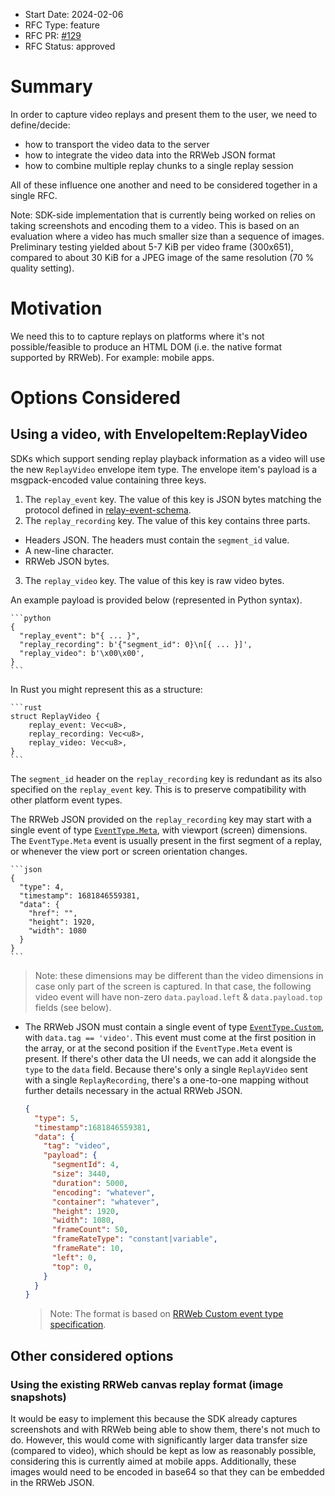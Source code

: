 - Start Date: 2024-02-06
- RFC Type: feature
- RFC PR: [#129](https://github.com/getsentry/rfcs/pull/129)
- RFC Status: approved

# Summary

In order to capture video replays and present them to the user, we need to define/decide:

- how to transport the video data to the server
- how to integrate the video data into the RRWeb JSON format
- how to combine multiple replay chunks to a single replay session

All of these influence one another and need to be considered together in a single RFC.

Note: SDK-side implementation that is currently being worked on relies on taking screenshots and encoding them to a video.
This is based on an evaluation where a video has much smaller size than a sequence of images.
Preliminary testing yielded about 5-7 KiB per video frame (300x651), compared to about 30 KiB for a JPEG image of the same resolution (70 % quality setting).

# Motivation

We need this to to capture replays on platforms where it's not possible/feasible to produce an HTML DOM (i.e. the native format supported by RRWeb). For example: mobile apps.

<!-- # Supporting Data -->
<!-- Metrics to help support your decision (if applicable). -->

# Options Considered

## Using a video, with EnvelopeItem:ReplayVideo

SDKs which support sending replay playback information as a video will use the new `ReplayVideo` envelope item type. The envelope item's payload is a msgpack-encoded value containing three keys.

1. The `replay_event` key. The value of this key is JSON bytes matching the protocol defined in [relay-event-schema](https://github.com/getsentry/relay/blob/master/relay-event-schema/src/protocol/replay.rs).
2. The `replay_recording` key. The value of this key contains three parts.
  - Headers JSON. The headers must contain the `segment_id` value.
  - A new-line character.
  - RRWeb JSON bytes.
3. The `replay_video` key. The value of this key is raw video bytes.

An example payload is provided below (represented in Python syntax).

    ```python
    {
      "replay_event": b"{ ... }",
      "replay_recording": b'{"segment_id": 0}\n[{ ... }]',
      "replay_video": b'\x00\x00',
    }
    ```

In Rust you might represent this as a structure:

    ```rust
    struct ReplayVideo {
        replay_event: Vec<u8>,
        replay_recording: Vec<u8>,
        replay_video: Vec<u8>,
    }
    ```

The `segment_id` header on the `replay_recording` key is redundant as its also specified on the `replay_event` key. This is to preserve compatibility with other platform event types.

The RRWeb JSON provided on the `replay_recording` key may start with a single event of type [`EventType.Meta`](https://github.com/rrweb-io/rrweb/blob/8aea5b00a4dfe5a6f59bd2ae72bb624f45e51e81/packages/types/src/index.ts#L8-L16), with viewport (screen) dimensions. The `EventType.Meta` event is usually present in the first segment of a replay, or whenever the view port or screen orientation changes.

    ```json
    {
      "type": 4,
      "timestamp": 1681846559381,
      "data": {
        "href": "",
        "height": 1920,
        "width": 1080
      }
    }
    ```

  > Note: these dimensions may be different than the video dimensions in case only part of the screen is captured.
    In that case, the following video event will have non-zero `data.payload.left` & `data.payload.top` fields (see below).

- The RRWeb JSON must contain a single event of type [`EventType.Custom`](https://github.com/rrweb-io/rrweb/blob/8aea5b00a4dfe5a6f59bd2ae72bb624f45e51e81/packages/types/src/index.ts#L8-L16), with `data.tag == 'video'`.
  This event must come at the first position in the array, or at the second position if the `EventType.Meta` event is present.
  If there's other data the UI needs, we can add it alongside the `type` to the `data` field. Because there's only a single `ReplayVideo` sent with a single `ReplayRecording`, there's a one-to-one mapping without further details necessary in the actual RRWeb JSON.

    ```json
    {
      "type": 5,
      "timestamp":1681846559381,
      "data": {
        "tag": "video",
        "payload": {
          "segmentId": 4,
          "size": 3440,
          "duration": 5000,
          "encoding": "whatever",
          "container": "whatever",
          "height": 1920,
          "width": 1080,
          "frameCount": 50,
          "frameRateType": "constant|variable",
          "frameRate": 10,
          "left": 0,
          "top": 0,
        }
      }
    }
    ```

    > Note: The format is based on [RRWeb Custom event type specification](https://github.com/rrweb-io/rrweb/blob/8aea5b00a4dfe5a6f59bd2ae72bb624f45e51e81/packages/types/src/index.ts#L53-L59).

## Other considered options

### Using the existing RRWeb canvas replay format (image snapshots)

It would be easy to implement this because the SDK already captures screenshots and with RRWeb being able to show them, there's not much to do. However, this would come with significantly larger data transfer size (compared to video), which should be kept as low as reasonably possible, considering this is currently aimed at mobile apps. Additionally, these images would need to be encoded in base64 so that they can be embedded in the RRWeb JSON.
